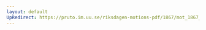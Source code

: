 ```yaml
---
layout: default
UpRedirect: https://pruto.im.uu.se/riksdagen-motions-pdf/1867/mot_1867__ak__190/mot_1867__ak__190-001.pdf
---
```

